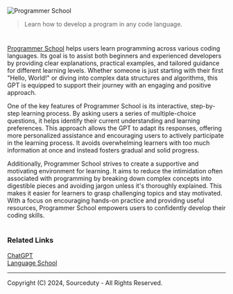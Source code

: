 ![Programmer School](https://github.com/user-attachments/assets/e88c1948-2dcc-4eaf-b71d-5d4a4a28b8cd)

> Learn how to develop a program in any code language.

#

[Programmer School](https://chatgpt.com/g/g-3UKI6bzQd-programmer-school) helps users learn programming across various coding languages. Its goal is to assist both beginners and experienced developers by providing clear explanations, practical examples, and tailored guidance for different learning levels. Whether someone is just starting with their first "Hello, World!" or diving into complex data structures and algorithms, this GPT is equipped to support their journey with an engaging and positive approach.

One of the key features of Programmer School is its interactive, step-by-step learning process. By asking users a series of multiple-choice questions, it helps identify their current understanding and learning preferences. This approach allows the GPT to adapt its responses, offering more personalized assistance and encouraging users to actively participate in the learning process. It avoids overwhelming learners with too much information at once and instead fosters gradual and solid progress.

Additionally, Programmer School strives to create a supportive and motivating environment for learning. It aims to reduce the intimidation often associated with programming by breaking down complex concepts into digestible pieces and avoiding jargon unless it's thoroughly explained. This makes it easier for learners to grasp challenging topics and stay motivated. With a focus on encouraging hands-on practice and providing useful resources, Programmer School empowers users to confidently develop their coding skills.

#
### Related Links

[ChatGPT](https://github.com/sourceduty/ChatGPT)
<br>
[Language School](https://github.com/sourceduty/Language_School)

***
Copyright (C) 2024, Sourceduty - All Rights Reserved.

